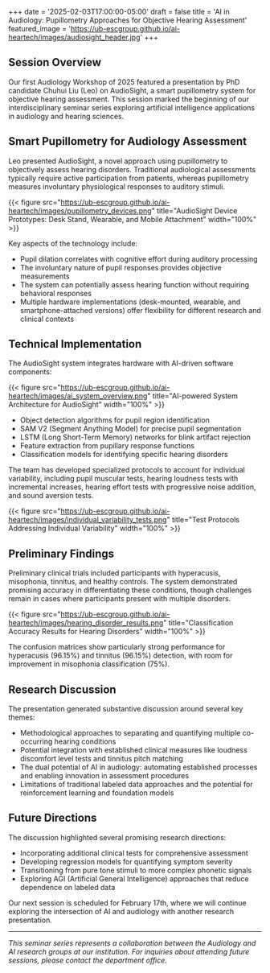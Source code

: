 +++
date = '2025-02-03T17:00:00-05:00'
draft = false
title = 'AI in Audiology: Pupillometry Approaches for Objective Hearing Assessment'
featured_image = 'https://ub-escgroup.github.io/ai-heartech/images/audiosight_header.jpg'
+++

## Session Overview

Our first Audiology Workshop of 2025 featured a presentation by PhD candidate Chuhui Liu (Leo) on AudioSight, a smart pupillometry system for objective hearing assessment. This session marked the beginning of our interdisciplinary seminar series exploring artificial intelligence applications in audiology and hearing sciences.

## Smart Pupillometry for Audiology Assessment

Leo presented AudioSight, a novel approach using pupillometry to objectively assess hearing disorders. Traditional audiological assessments typically require active participation from patients, whereas pupillometry measures involuntary physiological responses to auditory stimuli.

{{< figure src="https://ub-escgroup.github.io/ai-heartech/images/pupillometry_devices.png" title="AudioSight Device Prototypes: Desk Stand, Wearable, and Mobile Attachment" width="100%" >}}

Key aspects of the technology include:

- Pupil dilation correlates with cognitive effort during auditory processing
- The involuntary nature of pupil responses provides objective measurements
- The system can potentially assess hearing function without requiring behavioral responses
- Multiple hardware implementations (desk-mounted, wearable, and smartphone-attached versions) offer flexibility for different research and clinical contexts

## Technical Implementation

The AudioSight system integrates hardware with AI-driven software components:

{{< figure src="https://ub-escgroup.github.io/ai-heartech/images/ai_system_overview.png" title="AI-powered System Architecture for AudioSight" width="100%" >}}

- Object detection algorithms for pupil region identification
- SAM V2 (Segment Anything Model) for precise pupil segmentation
- LSTM (Long Short-Term Memory) networks for blink artifact rejection
- Feature extraction from pupillary response functions
- Classification models for identifying specific hearing disorders

The team has developed specialized protocols to account for individual variability, including pupil muscular tests, hearing loudness tests with incremental increases, hearing effort tests with progressive noise addition, and sound aversion tests.

{{< figure src="https://ub-escgroup.github.io/ai-heartech/images/individual_variability_tests.png" title="Test Protocols Addressing Individual Variability" width="100%" >}}

## Preliminary Findings

Preliminary clinical trials included participants with hyperacusis, misophonia, tinnitus, and healthy controls. The system demonstrated promising accuracy in differentiating these conditions, though challenges remain in cases where participants present with multiple disorders.

{{< figure src="https://ub-escgroup.github.io/ai-heartech/images/hearing_disorder_results.png" title="Classification Accuracy Results for Hearing Disorders" width="100%" >}}

The confusion matrices show particularly strong performance for hyperacusis (96.15%) and tinnitus (96.15%) detection, with room for improvement in misophonia classification (75%).

## Research Discussion

The presentation generated substantive discussion around several key themes:

- Methodological approaches to separating and quantifying multiple co-occurring hearing conditions
- Potential integration with established clinical measures like loudness discomfort level tests and tinnitus pitch matching
- The dual potential of AI in audiology: automating established processes and enabling innovation in assessment procedures
- Limitations of traditional labeled data approaches and the potential for reinforcement learning and foundation models

## Future Directions

The discussion highlighted several promising research directions:

- Incorporating additional clinical tests for comprehensive assessment
- Developing regression models for quantifying symptom severity
- Transitioning from pure tone stimuli to more complex phonetic signals
- Exploring AGI (Artificial General Intelligence) approaches that reduce dependence on labeled data

Our next session is scheduled for February 17th, where we will continue exploring the intersection of AI and audiology with another research presentation.

---

*This seminar series represents a collaboration between the Audiology and AI research groups at our institution. For inquiries about attending future sessions, please contact the department office.*
